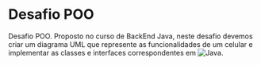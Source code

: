 # Desafio POO
Desafio POO. Proposto no curso de BackEnd Java, neste desafio devemos criar um diagrama UML que represente as funcionalidades de um celular e implementar as classes e interfaces correspondentes em  ![Java](https://img.shields.io/badge/Java-000?style=for-the-badge&logo=java).
